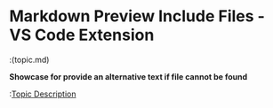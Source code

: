 # Markdown Preview Include Files - VS Code Extension

:(topic.md)

**Showcase for provide an alternative text if file cannot be found**

:[Topic Description](topic.md)

